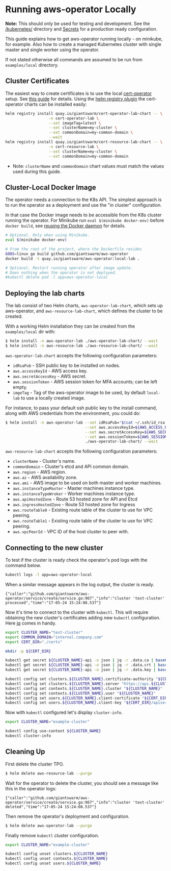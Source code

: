 # Running aws-operator Locally

**Note:** This should only be used for testing and development. See the
[/kubernetes/][kubernetes-dir] directory and [Secrets][secrets-doc] for
a production ready configuration.

[kubernetes-dir]: https://github.com/giantswarm/aws-operator/tree/master/kubernetes
[secrets-doc]: https://github.com/giantswarm/aws-operator#secret

This guide explains how to get aws-operator running locally - on minikube, for
example. Also how to create a managed Kubernetes cluster with single master and
single worker using the operator.

If not stated otherwise all commands are assumed to be run from `examples/local`
directory.

## Cluster Certificates

The easiest way to create certificates is to use the local [cert-operator]
setup. See [this guide][cert-operator-local-setup] for details. Using the [helm registry plugin]
the cert-operator charts can be installed easily:

```bash
helm registry install quay.io/giantswarm/cert-operator-lab-chart -- \
                   -n cert-operator-lab \
                   --set imageTag=latest \
                   --set clusterName=my-cluster \
                   --set commonDomain=my-common-domain \
                   --wait
helm registry install quay.io/giantswarm/cert-resource-lab-chart -- \
                   -n cert-resource-lab \
                   --set clusterName=my-cluster \
                   --set commonDomain=my-common-domain
```

- Note: `clusterName` and `commonDomain` chart values must match the values used
  during this guide.

[helm registry plugin]: https://github.com/app-registry/appr-helm-plugin

## Cluster-Local Docker Image

The operator needs a connection to the K8s API. The simplest approach is to run
the operator as a deployment and use the "in cluster" configuration.

In that case the Docker image needs to be accessible from the K8s cluster
running the operator. For Minikube run `eval $(minikube docker-env)` before
`docker build`, see [reusing the Docker daemon] for details.

[reusing the docker daemon]: https://github.com/kubernetes/minikube/blob/master/docs/reusing_the_docker_daemon.md

```bash
# Optional. Only when using Minikube.
eval $(minikube docker-env)

# From the root of the project, where the Dockerfile resides
GOOS=linux go build github.com/giantswarm/aws-operator
docker build -t quay.io/giantswarm/aws-operator:local-lab .

# Optional. Restart running operator after image update.
# Does nothing when the operator is not deployed.
#kubectl delete pod -l app=aws-operator-local
```

## Deploying the lab charts

The lab consist of two Helm charts, `aws-operator-lab-chart`, which sets up aws-operator,
and `aws-resource-lab-chart`, which defines the cluster to be created.

With a working Helm installation they can be created from the `examples/local` dir with:

```bash
$ helm install -n aws-operator-lab ./aws-operator-lab-chart/ --wait
$ helm install -n aws-resource-lab ./aws-resource-lab-chart/ --wait
```

`aws-operator-lab-chart` accepts the following configuration parameters:
* `idRsaPub` - SSH public key to be installed on nodes.
* `aws.accessKeyId` - AWS access key.
* `aws.secretAccessKey` - AWS secret.
* `aws.sessionToken` - AWS session token for MFA accounts; can be left empty.
* `imgeTag` - Tag of the aws-operator image to be used, by default `local-lab` to use a
locally created image.

For instance, to pass your default ssh public key to the install command, along with AWS
credentials from the environment, you could do:

```bash
$ helm install -n aws-operator-lab --set idRsaPub="$(cat ~/.ssh/id_rsa.pub)" \
                                   --set aws.accessKeyId=${AWS_ACCESS_KEY_ID} \
                                   --set aws.secretAccessKey=${AWS_SECRET_ACCESS_KEY} \
                                   --set aws.sessionToken=${AWS_SESSION_TOKEN} \
                                   ./aws-operator-lab-chart/ --wait
```

`aws-resource-lab-chart` accepts the following configuration parameters:
* `clusterName` - Cluster's name.
* `commonDomain` - Cluster's etcd and API common domain.
* `aws.region` - AWS region.
* `aws.az` - AWS availability zone.
* `aws.ami` - AWS image to be used on both master and worker machines.
* `aws.instanceTypeMaster` - Master machines instance type.
* `aws.instanceTypeWroker` - Worker machines instance type.
* `aws.apiHostedZone` - Route 53 hosted zone for API and Etcd
* `aws.ingressHostedZone` - Route 53 hosted zone for Ingress
* `aws.routeTable0` - Existing route table of the cluster to use for VPC peering.
* `aws.routeTable1` - Existing route table of the cluster to use for VPC peering.
* `aws.vpcPeerId` - VPC ID of the host cluster to peer with.

## Connecting to the new cluster

To test if the cluster is ready check the operator's pod logs with the
command below.

```bash
kubectl logs -l app=aws-operator-local
```

When a similar message appears in the log output, the cluster is ready.

```
{"caller":"github.com/giantswarm/aws-operator/service/create/service.go:967","info":"cluster 'test-cluster' processed","time":"17-05-24 15:24:08.537"}
```

Now it's time to connect to the cluster with `kubectl`. This will require
obtaining the new cluster's certificates adding new `kubectl` configuration.
Here [jq] comes in handy.

```bash
export CLUSTER_NAME="test-cluster"
export COMMON_DOMAIN="internal.company.com"
export CERT_DIR="./certs"

mkdir -p ${CERT_DIR}

kubectl get secret ${CLUSTER_NAME}-api -o json | jq -r .data.ca | base64 --decode > ${CERT_DIR}/ca.crt
kubectl get secret ${CLUSTER_NAME}-api -o json | jq -r .data.crt | base64 --decode > ${CERT_DIR}/apiserver.crt
kubectl get secret ${CLUSTER_NAME}-api -o json | jq -r .data.key | base64 --decode > ${CERT_DIR}/apiserver.key

kubectl config set clusters.${CLUSTER_NAME}.certificate-authority "${CERT_DIR}/ca.crt"
kubectl config set clusters.${CLUSTER_NAME}.server "https://api.${CLUSTER_NAME}.${COMMON_DOMAIN}"
kubectl config set contexts.${CLUSTER_NAME}.cluster "${CLUSTER_NAME}"
kubectl config set contexts.${CLUSTER_NAME}.user "${CLUSTER_NAME}"
kubectl config set users.${CLUSTER_NAME}.client-certificate "${CERT_DIR}/apiserver.crt"
kubectl config set users.${CLUSTER_NAME}.client-key "${CERT_DIR}/apiserver.key"
```

Now with `kubectl` configured let's display `cluster-info`.

```bash
export CLUSTER_NAME="example-cluster"

kubectl config use-context ${CLUSTER_NAME}
kubectl cluster-info
```


## Cleaning Up

First delete the cluster TPO.

```bash
$ helm delete aws-resource-lab --purge
```

Wait for the operator to delete the cluster, you should see a message like this in the operator logs:

```
{"caller":"github.com/giantswarm/aws-operator/service/create/service.go:967","info":"cluster 'test-cluster' deleted","time":"17-05-24 15:24:08.537"}
```

Then remove the operator's deployment and configuration.

```bash
$ helm delete aws-operator-lab --purge
```

Finally remove `kubectl` cluster configuration.

```bash
export CLUSTER_NAME="example-cluster"

kubectl config unset clusters.${CLUSTER_NAME}
kubectl config unset contexts.${CLUSTER_NAME}
kubectl config unset users.${CLUSTER_NAME}
```

[aws-operator]: https://github.com/giantswarm/aws-operator
[cert-operator]: https://github.com/giantswarm/cert-operator
[cert-operator-local-setup]: https://github.com/giantswarm/cert-operator/tree/master/examples/local

[jq]: https://stedolan.github.io/jq
